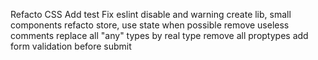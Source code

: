 Refacto CSS
Add test
Fix eslint disable and warning
create lib, small components
refacto store, use state when possible
remove useless comments
replace all "any" types by real type
remove all proptypes
add form validation before submit